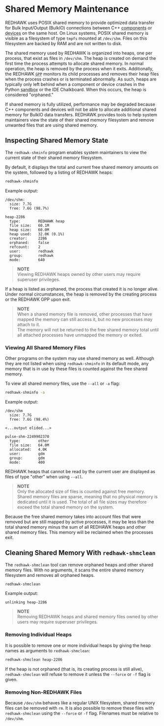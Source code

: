 # Shared Memory Maintenance

REDHAWK uses POSIX shared memory to provide optimized data transfer for Bulk Input/Output (BulkIO) connections between C++ <abbr title="See Glossary.">components</abbr> or <abbr title="See Glossary.">devices</abbr> on the same host.
On Linux systems, POSIX shared memory is visible as a filesystem of type `tmpfs` mounted at `/dev/shm`.
Files on this filesystem are backed by RAM and are not written to disk.

The shared memory used by REDHAWK is organized into heaps, one per process, that exist as files in `/dev/shm`.
The heap is created on demand the first time the process attempts to allocate shared memory.
In normal operation, the heap is removed by the process when it exits.
Additionally, the REDHAWK <abbr title="See Glossary.">`GPP`</abbr> monitors its child processes and removes their heap files when the process crashes or is terminated abnormally.
As such, heaps are typically only left behind when a component or device crashes in the Python <abbr title="See Glossary.">sandbox</abbr> or the IDE Chalkboard.
When this occurs, the heap is considered "orphaned."

If shared memory is fully utilized, performance may be degraded because C++ components and devices will not be able to allocate additional shared memory for BulkIO data transfers.
REDHAWK provides tools to help system maintainers view the state of their shared memory filesystem and remove unwanted files that are using shared memory.

## Inspecting Shared Memory State

The `redhawk-shminfo` program enables system maintainers to view the current state of their shared memory filesystem.

By default, it displays the total and current free shared memory amounts on the system, followed by a listing of REDHAWK heaps:
```bash
redhawk-shminfo
```

Example output:
```
/dev/shm:
  size: 7.7G
  free: 7.6G (98.7%)

heap-2286
  type:        REDHAWK heap
  file size:   60.1M
  heap size:   60.0M
  heap used:   32.0K (0.1%)
  creator:     2286
  orphaned:    false
  refcount:    2
  user:        redhawk
  group:       redhawk
  mode:        640
```


> **NOTE**  
> Viewing REDHAWK heaps owned by other users may require superuser privileges.  

If a heap is listed as orphaned, the process that created it is no longer alive.
Under normal circumstances, the heap is removed by the creating process or the REDHAWK GPP upon exit.

> **NOTE**  
> When a shared memory file is removed, other processes that have mapped the memory can still access it, but no new processes may attach to it.  
> The memory will not be returned to the free shared memory total until all attached processes have unmapped the memory or exited.

### Viewing All Shared Memory Files

Other programs on the system may use shared memory as well.
Although they are not listed when using `redhawk-shminfo` in its default mode, any memory that is in use by these files is counted against the free shared memory.

To view all shared memory files, use the `--all` or `-a` flag:
```bash
redhawk-shminfo -a
```

Example output:
```
/dev/shm
  size: 7.7G
  free: 7.6G (98.4%)

<...output elided...>

pulse-shm-2249902370
  type:        other
  file size:   64.0M
  allocated:   4.0K
  user:        gdm
  group:       gdm
  mode:        400
```

REDHAWK heaps that cannot be read by the current user are displayed as files of type "other" when using `--all`.

> **NOTE**  
> Only the allocated size of files is counted against free memory.
> Shared memory files are sparse, meaning that no physical memory is dedicated until it is used.
> The total of all file sizes may therefore exceed the total shared memory on the system.

Because the free shared memory takes into account files that were removed but are still mapped by active processes, it may be less than the total shared memory minus the sum of all REDHAWK heaps and other shared memory files.
This memory will be reclaimed when the processes exit.

## Cleaning Shared Memory With `redhawk-shmclean`

The `redhawk-shmclean` tool can remove orphaned heaps and other shared memory files.
With no arguments, it scans the entire shared memory filesystem and removes all orphaned heaps.

```bash
redhawk-shmclean
```

Example output:
```
unlinking heap-2286
```


> **NOTE**  
> Removing REDHAWK heaps and shared memory files owned by other users may require superuser privileges.  

### Removing Individual Heaps

It is possible to remove one or more individual heaps by giving the heap names as arguments to `redhawk-shmclean`:

```bash
redhawk-shmclean heap-2286
```

If the heap is not orphaned (that is, its creating process is still alive), `redhawk-shmclean` will refuse to remove it unless the `--force` or `-f` flag is given.

### Removing Non-REDHAWK Files

Because `/dev/shm` behaves like a regular UNIX filesystem, shared memory files can be removed with `rm`.
It is also possible to remove these files with `redhawk-shmclean` using the `--force` or `-f` flag.
Filenames must be relative to `/dev/shm`.
